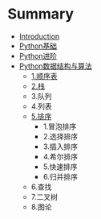 # Summary

* [Introduction](README.md)
* [Python基础](chapter1.md)
* [Python进阶](pythonjin-jie.md)
* [Python数据结构与算法](pythonshu-ju-jie-gou-yu-suan-fa.md)
  * [1.顺序表](pythonshu-ju-jie-gou-yu-suan-fa/shun-xu-biao.md)
  * [2.栈](pythonshu-ju-jie-gou-yu-suan-fa/zhan.md)
  * 3.队列
  * 4.列表
  * [5.排序](pythonshu-ju-jie-gou-yu-suan-fa/5pai-xu.md)
    * 1.冒泡排序
    * 2.选择排序
    * 3.插入排序
    * 4.希尔排序
    * 5.快速排序
    * 6.归并排序
  * 6.查找
  * 7.二叉树
  * 8.图论

